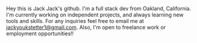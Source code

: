 Hey this is Jack Jack's github. I'm a full stack dev from Oakland, California. I'm currently working on independent projects, and always learning new tools and skills. For any inquiries feel free to email me at jackyoukstetter1@gmail.com. Also, I'm open to freelance work or employment opportunities!!
